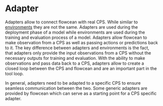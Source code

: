 # Adapter

Adapters allow to connect flowcean with real CPS.
While similar to [environments](https://flowcean.me/user_guide/environment/) they are not the same.
Adapters are used during the deployment phase of a model while environments are used during the training and evaluation process of a model.
Adapters allow flowcean to make observation from a CPS as well as passing actions or predictions back to it.
The key difference between adapters and environments is the fact, that adapters only provide the input observations from a CPS without the necessary outputs for training and evaluation.
With the ability to make observations and pass data back to a CPS, adapters allow to create a closed loop between the CPS and flowcean and are an important part in the tool loop.
<!-- The figure below shows how adapters are integrated in the tool loop and therefore the deployment phase of a model. -->

In general, adapters need to be adapted to a specific CPS to ensure seamless communication between the two.
Some generic adapters are provided by flowcean which can serve as a starting point for a CPS specific adapter.
